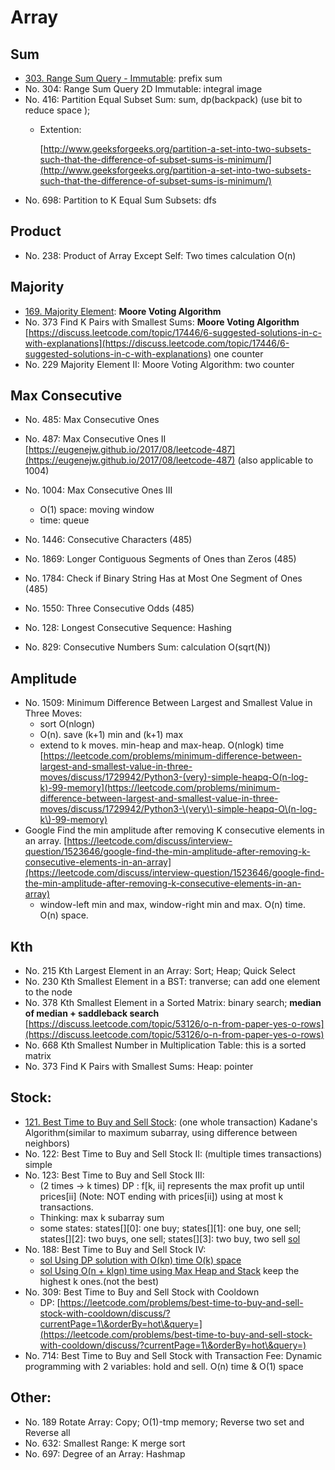 # Array

## Sum

* [303. Range Sum Query - Immutable](https://leetcode.com/problems/range-sum-query-immutable/): prefix sum
* No. 304: Range Sum Query 2D Immutable: integral image
* No. 416: Partition Equal Subset Sum: sum, dp(backpack) (use bit to reduce space );
  *   Extention:

      [http://www.geeksforgeeks.org/partition-a-set-into-two-subsets-such-that-the-difference-of-subset-sums-is-minimum/](http://www.geeksforgeeks.org/partition-a-set-into-two-subsets-such-that-the-difference-of-subset-sums-is-minimum/)
* No. 698: Partition to K Equal Sum Subsets: dfs

## Product

* No. 238: Product of Array Except Self: Two times calculation O(n)

## Majority

* [169. Majority Element](https://leetcode.com/problems/majority-element/): **Moore Voting Algorithm**
* No. 373 Find K Pairs with Smallest Sums: **Moore Voting Algorithm** [https://discuss.leetcode.com/topic/17446/6-suggested-solutions-in-c-with-explanations](https://discuss.leetcode.com/topic/17446/6-suggested-solutions-in-c-with-explanations) one counter
* No. 229 Majority Element II: Moore Voting Algorithm: two counter

## Max Consecutive&#x20;

* No. 485: Max Consecutive Ones
* No. 487: Max Consecutive Ones II [https://eugenejw.github.io/2017/08/leetcode-487](https://eugenejw.github.io/2017/08/leetcode-487) (also applicable to 1004)
*   No. 1004: Max Consecutive Ones III

    * O(1) space: moving window
    * time: queue


* No. 1446: Consecutive Characters (485)
* No. 1869: Longer Contiguous Segments of Ones than Zeros (485)
* No. 1784: Check if Binary String Has at Most One Segment of Ones (485)
* No. 1550: Three Consecutive Odds (485)



* No. 128: Longest Consecutive Sequence: Hashing
* No. 829: Consecutive Numbers Sum: calculation O(sqrt(N))

## Amplitude

* &#x20;No. 1509: Minimum Difference Between Largest and Smallest Value in Three Moves:&#x20;
  * sort O(nlogn)
  * O(n). save (k+1) min and (k+1) max
  * extend to k moves. min-heap and max-heap. O(nlogk) time [https://leetcode.com/problems/minimum-difference-between-largest-and-smallest-value-in-three-moves/discuss/1729942/Python3-(very)-simple-heapq-O(n-log-k)-99-memory](https://leetcode.com/problems/minimum-difference-between-largest-and-smallest-value-in-three-moves/discuss/1729942/Python3-\(very\)-simple-heapq-O\(n-log-k\)-99-memory)
* Google Find the min amplitude after removing K consecutive elements in an array. [https://leetcode.com/discuss/interview-question/1523646/google-find-the-min-amplitude-after-removing-k-consecutive-elements-in-an-array](https://leetcode.com/discuss/interview-question/1523646/google-find-the-min-amplitude-after-removing-k-consecutive-elements-in-an-array)
  * window-left min and max, window-right min and max. O(n) time. O(n) space.



## Kth

* No. 215 Kth Largest Element in an Array: Sort; Heap; Quick Select
* No. 230 Kth Smallest Element in a BST: tranverse; can add one element to the node
* No. 378 Kth Smallest Element in a Sorted Matrix: binary search; **median of median +    saddleback search** [https://discuss.leetcode.com/topic/53126/o-n-from-paper-yes-o-rows](https://discuss.leetcode.com/topic/53126/o-n-from-paper-yes-o-rows)
* No. 668 Kth Smallest Number in Multiplication Table: this is a sorted matrix
* No. 373 Find K Pairs with Smallest Sums: Heap: pointer



## Stock:

* [121. Best Time to Buy and Sell Stock](https://leetcode.com/problems/best-time-to-buy-and-sell-stock/): (one whole transaction) Kadane's Algorithm(similar to maximum subarray, using difference between neighbors)
* No. 122: Best Time to Buy and Sell Stock II: (multiple times transactions) simple
* No. 123: Best Time to Buy and Sell Stock III:&#x20;
  * (2 times -> k times) DP : f\[k, ii] represents the max profit up until prices\[ii] (Note: NOT ending with prices\[ii]) using at most k transactions.&#x20;
  * Thinking: max k subarray sum
  * some states: states\[]\[0]: one buy; states\[]\[1]: one buy, one sell; states\[]\[2]: two buys, one sell; states\[]\[3]: two buy, two sell [sol](https://discuss.leetcode.com/topic/19750/my-c-solution-o-n-time-o-1-space-8ms)
* No. 188: Best Time to Buy and Sell Stock IV:&#x20;
  * [sol Using DP solution with O(kn) time O(k) space](https://discuss.leetcode.com/topic/12250/share-my-c-dp-solution-with-o-kn-time-o-k-space-10ms)
  * [sol Using O(n + klgn) time using Max Heap and Stack](https://discuss.leetcode.com/topic/9522/c-solution-with-o-n-klgn-time-using-max-heap-and-stack) keep the highest k ones.(not the best)  &#x20;
* No. 309: Best Time to Buy and Sell Stock with Cooldown
  * DP: [https://leetcode.com/problems/best-time-to-buy-and-sell-stock-with-cooldown/discuss/?currentPage=1\&orderBy=hot\&query=](https://leetcode.com/problems/best-time-to-buy-and-sell-stock-with-cooldown/discuss/?currentPage=1\&orderBy=hot\&query=)
* No. 714: Best Time to Buy and Sell Stock with Transaction Fee: Dynamic programming with 2 variables: hold and sell. O(n) time & O(1) space





## Other:

* No. 189 Rotate Array: Copy; O(1)-tmp memory; Reverse two set and Reverse all
* No. 632: Smallest Range: K merge sort
* No. 697: Degree of an Array: Hashmap
